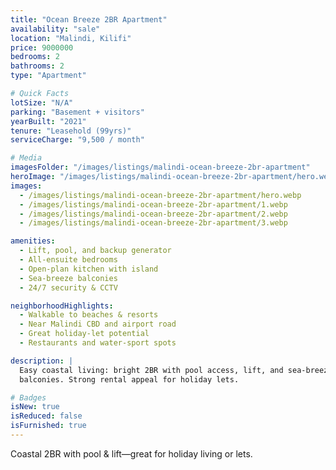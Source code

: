 ```yaml
---
title: "Ocean Breeze 2BR Apartment"
availability: "sale"
location: "Malindi, Kilifi"
price: 9000000
bedrooms: 2
bathrooms: 2
type: "Apartment"

# Quick Facts
lotSize: "N/A"
parking: "Basement + visitors"
yearBuilt: "2021"
tenure: "Leasehold (99yrs)"
serviceCharge: "9,500 / month"

# Media
imagesFolder: "/images/listings/malindi-ocean-breeze-2br-apartment"
heroImage: "/images/listings/malindi-ocean-breeze-2br-apartment/hero.webp"
images:
  - /images/listings/malindi-ocean-breeze-2br-apartment/hero.webp
  - /images/listings/malindi-ocean-breeze-2br-apartment/1.webp
  - /images/listings/malindi-ocean-breeze-2br-apartment/2.webp
  - /images/listings/malindi-ocean-breeze-2br-apartment/3.webp

amenities:
  - Lift, pool, and backup generator
  - All-ensuite bedrooms
  - Open-plan kitchen with island
  - Sea-breeze balconies
  - 24/7 security & CCTV

neighborhoodHighlights:
  - Walkable to beaches & resorts
  - Near Malindi CBD and airport road
  - Great holiday-let potential
  - Restaurants and water-sport spots

description: |
  Easy coastal living: bright 2BR with pool access, lift, and sea-breeze
  balconies. Strong rental appeal for holiday lets.

# Badges
isNew: true
isReduced: false
isFurnished: true
---
```

Coastal 2BR with pool & lift—great for holiday living or lets.
